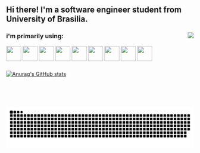 <h2 align="left">Hi there! I'm a software engineer student from University of Brasilia.</h2>

###
<!-- Gif -->
<img align="right" height="200" src="https://media1.tenor.com/m/DliqcOl3L_EAAAAd/kronii-ina.gif"  />

### i'm primarily using:
<!-- Icons -->
<img loading="lazy" src="https://cdn.jsdelivr.net/gh/devicons/devicon@latest/icons/django/django-plain.svg" width="40" height="40"/> <img loading="lazy" src="https://cdn.jsdelivr.net/gh/devicons/devicon@latest/icons/docker/docker-original.svg" width="40" height="40"/>
<img loading="lazy" src="https://cdn.jsdelivr.net/gh/devicons/devicon@latest/icons/git/git-original.svg" width="40" height="40"/>
<img loading="lazy" src="https://cdn.jsdelivr.net/gh/devicons/devicon@latest/icons/linux/linux-original.svg" width="40" height="40"/>
<img loading="lazy" src="https://cdn.jsdelivr.net/gh/devicons/devicon@latest/icons/mongodb/mongodb-original.svg" width="40" height="40"/>
<img loading="lazy" src="https://cdn.jsdelivr.net/gh/devicons/devicon@latest/icons/mysql/mysql-original.svg" width="40" height="40"/>
<img loading="lazy" src="https://cdn.jsdelivr.net/gh/devicons/devicon@latest/icons/pandas/pandas-original.svg" width="40" height="40"/>
<img loading="lazy" src="https://cdn.jsdelivr.net/gh/devicons/devicon@latest/icons/python/python-original.svg" width="40" height="40"/>
<img loading="lazy" src="https://cdn.jsdelivr.net/gh/devicons/devicon@latest/icons/react/react-original.svg" width="40" height="40"/>                 

###
<!-- Stats -->
[![Anurag's GitHub stats](https://github-readme-stats.vercel.app/api?username=Marcelo-Adrian&hide=contribs,stars&show=prs_merged_percentage&show_icons=true&theme=dark)](https://github.com/anuraghazra/github-readme-stats)
  

###
<!-- Snake -->
<br clear="both">
<img src="https://raw.githubusercontent.com/Marcelo-Adrian/Marcelo-Adrian/output/snake.svg" alt="Snake animation" />

###
